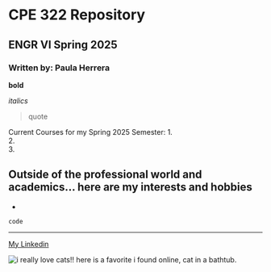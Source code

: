 # CPE 322 Repository
## ENGR VI Spring 2025 
### Written by: Paula Herrera

**bold**

*italics*

> quote

Current Courses for my Spring 2025 Semester:
1.  
2.  
3.

Outside of the professional world and academics... here are my interests and hobbies
-  
-

`code`

----- 

[My Linkedin](www.linkedin.com/in/paula-herrera-998696290)

![i really love cats!! here is a favorite i found online, cat in a bathtub.](https://github.com/user-attachments/assets/cf5331a7-ec97-4e25-9c05-d73b6755d019)


